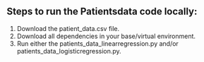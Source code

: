 ## Steps to run the Patientsdata code locally:
1. Download the patient_data.csv file.
2. Download all dependencies in your base/virtual environment.
3. Run either the patients_data_linearregression.py and/or patients_data_logisticregression.py.
